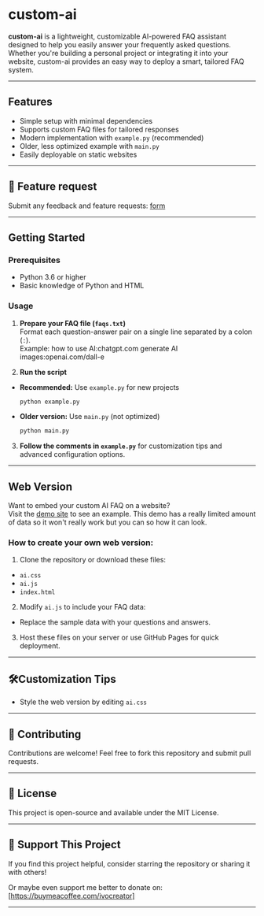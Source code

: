 # custom-ai

**custom-ai** is a lightweight, customizable AI-powered FAQ assistant designed to help you easily answer your frequently asked questions. Whether you're building a personal project or integrating it into your website, custom-ai provides an easy way to deploy a smart, tailored FAQ system.

---

## Features
- Simple setup with minimal dependencies
- Supports custom FAQ files for tailored responses
- Modern implementation with `example.py` (recommended)
- Older, less optimized example with `main.py`
- Easily deployable on static websites

---

## 💬 Feature request

Submit any feedback and feature requests: 
[form](https://docs.google.com/forms/d/e/1FAIpQLSeEaSqr6L2pTQDarLO__wZtefVuemrhMb8RDdX6vQSWNEjZzQ/viewform?usp=header/)

---


## Getting Started

### Prerequisites
- Python 3.6 or higher
- Basic knowledge of Python and HTML

### Usage
1. **Prepare your FAQ file (`faqs.txt`)**  
   Format each question-answer pair on a single line separated by a colon (`:`).  
   Example:
     how to use AI:chatgpt.com
     generate AI images:openai.com/dall-e

2. **Run the script**  
- **Recommended:** Use `example.py` for new projects  
  ```bash
  python example.py
  ```
- **Older version:** Use `main.py` (not optimized)  
  ```bash
  python main.py
  ```

3. **Follow the comments in `example.py`** for customization tips and advanced configuration options.

---

## Web Version

Want to embed your custom AI FAQ on a website?  
Visit the [demo site](https://heegarthur.github.io/custom-ai/) to see an example.
This demo has a really limited amount of data so it won't really work but you can so how it can look.

### How to create your own web version:
1. Clone the repository or download these files:
- `ai.css`
- `ai.js`
- `index.html`

2. Modify `ai.js` to include your FAQ data:
- Replace the sample data with your questions and answers.

3. Host these files on your server or use GitHub Pages for quick deployment.

---

## 🛠Customization Tips
- Style the web version by editing `ai.css`

---

## 🤝 Contributing
Contributions are welcome! Feel free to fork this repository and submit pull requests.

---

## 📢 License
This project is open-source and available under the MIT License.

---

## 🌟 Support This Project

If you find this project helpful, consider starring the repository or sharing it with others!

Or maybe even support me better to donate on: [https://buymeacoffee.com/ivocreator]

---
